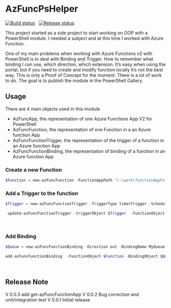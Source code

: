 # AzFuncPsHelper

[![Build status](https://dev.azure.com/powershell-paris/AzFuncPsHelper/_apis/build/status/AzFuncPsHelper-CI)](https://dev.azure.com/powershell-paris/AzFuncPsHelper/_build/latest?definitionId=1)
 
[![Release status](https://dev.azure.com/powershell-paris/AzFuncPsHelper/_apis/build/status/AzFuncPsHelper-CI)](https://vsrm.dev.azure.com/powershell-paris/_apis/public/Release/badge/6a078856-3ba9-4157-8b5a-49a3fd19558d/1/1)




This project started as a side project to start working on OOP with a PowerShell module. I needed a subject and at this time I worked with Azure Function. 

 One of my main problems when working with Azure Functions v2 with PowerShell is to deal with Binding and Trigger. How to remember what binding I can use, which direction, which extension. It’s easy when using the portal, but if you need to create and modify function locally it’s not the best way. 
This is only a Proof of Concept for the moment. There is a lot of work to do. 
The goal is to publish the module in the PowerShell Gallery. 
 
## Usage

There are 4 main objects used in this module

* AzFuncApp, the representation of one Azure Functions App V2 for PowerShell
* AzFuncFunction, the representation of one Function in a an Azure  function App
* AzFuncFunctionTrigger, the representation of the trigger of a function in an Azure function App
* AzFuncFunctionBinding, the representation of binding of a function in an Azure function App
 
### Create a new Function

```powershell
$Function = new-azFuncFunction -FunctionAppPath "c:\work\functionAppFolder\" -FunctionName "TimerFunction"
``` 

### Add a Trigger to the function

```powershell
$Trigger = new-azFuncFunctionTrigger -TriggerType timerTrigger -Schedule "0 */5 * * * *"
 
 update-azFuncFunctionTrigger -triggerObject $Trigger  -FunctionObject $Function
```

 
### Add Binding 

```powershell
$Queue = new-azFuncFunctionBinding -Direction out -BindingName MyQueue – connection AzureWebStorage -queueName myAzureQueue
 
add-azFuncFunctionBinding  -FunctionObject $Function -BindingObject $Queue
```
 
 
 
## Release Note

V 0.0.3 add get-azFuncFunctionApp
V 0.0.2 Bug correction and unit/integration test
V 0.0.1 Initial release